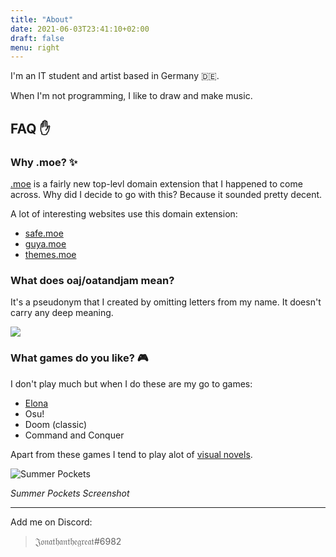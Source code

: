 ```yaml
---
title: "About"
date: 2021-06-03T23:41:10+02:00
draft: false
menu: right
---
```


I'm an IT student and artist based in Germany :de:.

When I'm not programming, I like to draw and make music.

## FAQ :hand:

### Why .moe? :sparkles:

[.moe](https://get.moe/) is a fairly new top-levl domain extension that I happened to come across. Why did I decide to go with this? Because it sounded pretty decent.

A lot of interesting websites use this domain extension:

- [safe.moe](https://safe.moe)
- [guya.moe](https://guya.moe)
- [themes.moe](https://themes.moe)

### What does oaj/oatandjam mean?

It's a pseudonym that I created by omitting letters from my name. It doesn't carry any deep meaning.

![](https://static.openfoodfacts.org/images/products/500/010/817/1553/front_en.12.400.jpg)

### What games do you like? :video_game:
 
I don't play much but when I do these are my go to games:

- [Elona](https://share.dmca.gripe/1ISLV8ZvDXM7N6WM.png)
- Osu!
- Doom (classic)
- Command and Conquer 

Apart from these games I tend to play alot of [visual novels](https://en.wikipedia.org/wiki/Visual_novel).

![Summer Pockets](https://share.dmca.gripe/KyDrbyFdkNcSC45d.jpg "Summer Pockets") 

*Summer Pockets Screenshot*

---

Add me on Discord:

> 𝔍𝔬𝔫𝔞𝔱𝔥𝔞𝔫𝔱𝔥𝔢𝔤𝔯𝔢𝔞𝔱#6982
